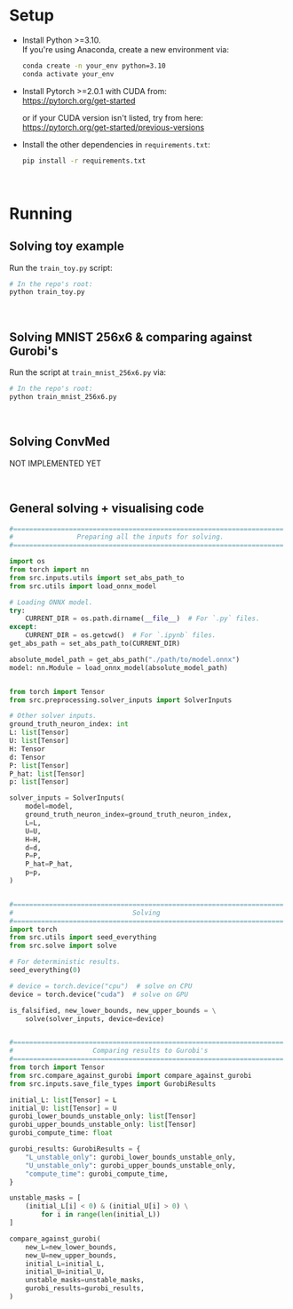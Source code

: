 # Setup

- Install Python >=3.10. \
  If you're using Anaconda, create a new environment via:

  ```bash
  conda create -n your_env python=3.10
  conda activate your_env
  ```

- Install Pytorch >=2.0.1 with CUDA from: \
  https://pytorch.org/get-started

  or if your CUDA version isn't listed, try from here: \
  https://pytorch.org/get-started/previous-versions

- Install the other dependencies in `requirements.txt`:

  ```bash
  pip install -r requirements.txt
  ```

<br>

# Running

## Solving toy example

Run the `train_toy.py` script:

```bash
# In the repo's root:
python train_toy.py
```

<br>

## Solving MNIST 256x6 & comparing against Gurobi's

Run the script at `train_mnist_256x6.py` via:

```bash
# In the repo's root:
python train_mnist_256x6.py
```

<br>

## Solving ConvMed
NOT IMPLEMENTED YET

<br>

## General solving + visualising code

```py
#====================================================================
#                Preparing all the inputs for solving.
#====================================================================

import os
from torch import nn
from src.inputs.utils import set_abs_path_to
from src.utils import load_onnx_model

# Loading ONNX model.
try:
    CURRENT_DIR = os.path.dirname(__file__)  # For `.py` files.
except:
    CURRENT_DIR = os.getcwd()  # For `.ipynb` files.
get_abs_path = set_abs_path_to(CURRENT_DIR)

absolute_model_path = get_abs_path("./path/to/model.onnx")
model: nn.Module = load_onnx_model(absolute_model_path)


from torch import Tensor
from src.preprocessing.solver_inputs import SolverInputs

# Other solver inputs.
ground_truth_neuron_index: int
L: list[Tensor]
U: list[Tensor]
H: Tensor
d: Tensor
P: list[Tensor]
P_hat: list[Tensor]
p: list[Tensor]

solver_inputs = SolverInputs(
    model=model,
    ground_truth_neuron_index=ground_truth_neuron_index,
    L=L,
    U=U,
    H=H,
    d=d,
    P=P,
    P_hat=P_hat,
    p=p,
)


#====================================================================
#                              Solving
#====================================================================
import torch
from src.utils import seed_everything
from src.solve import solve

# For deterministic results.
seed_everything(0)

# device = torch.device("cpu")  # solve on CPU
device = torch.device("cuda")  # solve on GPU

is_falsified, new_lower_bounds, new_upper_bounds = \
    solve(solver_inputs, device=device)


#====================================================================
#                    Comparing results to Gurobi's
#====================================================================
from torch import Tensor
from src.compare_against_gurobi import compare_against_gurobi
from src.inputs.save_file_types import GurobiResults

initial_L: list[Tensor] = L
initial_U: list[Tensor] = U
gurobi_lower_bounds_unstable_only: list[Tensor]
gurobi_upper_bounds_unstable_only: list[Tensor]
gurobi_compute_time: float

gurobi_results: GurobiResults = {
    "L_unstable_only": gurobi_lower_bounds_unstable_only,
    "U_unstable_only": gurobi_upper_bounds_unstable_only,
    "compute_time": gurobi_compute_time,
}

unstable_masks = [
    (initial_L[i] < 0) & (initial_U[i] > 0) \
        for i in range(len(initial_L))
]

compare_against_gurobi(
    new_L=new_lower_bounds,
    new_U=new_upper_bounds,
    initial_L=initial_L,
    initial_U=initial_U,
    unstable_masks=unstable_masks,
    gurobi_results=gurobi_results,
)
```
